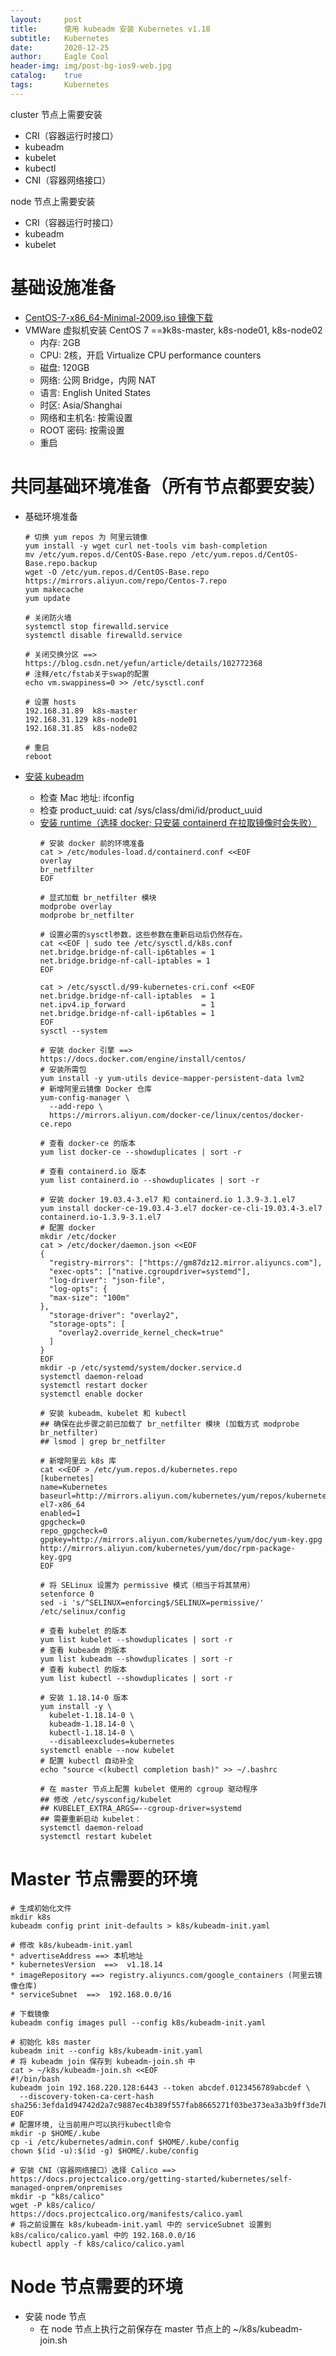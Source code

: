 ```yaml
---
layout:     post
title:      使用 kubeadm 安装 Kubernetes v1.18
subtitle:   Kubernetes
date:       2020-12-25
author:     Eagle Cool
header-img: img/post-bg-ios9-web.jpg
catalog: 	true
tags:       Kubernetes
---
```


cluster 节点上需要安装
* CRI（容器运行时接口）
* kubeadm 
* kubelet
* kubectl
* CNI（容器网络接口）

node 节点上需要安装
* CRI（容器运行时接口）
* kubeadm
* kubelet


# 基础设施准备

* [CentOS-7-x86_64-Minimal-2009.iso 镜像下载](https://mirrors.aliyun.com/centos/7/isos/x86_64/)
* VMWare 虚拟机安装 CentOS 7 ==》k8s-master, k8s-node01, k8s-node02
    * 内存: 2GB 
    * CPU: 2核，开启 Virtualize CPU performance counters
    * 磁盘: 120GB
    * 网络: 公网 Bridge，内网 NAT
    * 语言: English United States
    * 时区: Asia/Shanghai
    * 网络和主机名: 按需设置
    * ROOT 密码: 按需设置
    * 重启

# 共同基础环境准备（所有节点都要安装）

* 基础环境准备
  ```text
  # 切换 yum repos 为 阿里云镜像
  yum install -y wget curl net-tools vim bash-completion
  mv /etc/yum.repos.d/CentOS-Base.repo /etc/yum.repos.d/CentOS-Base.repo.backup
  wget -O /etc/yum.repos.d/CentOS-Base.repo https://mirrors.aliyun.com/repo/Centos-7.repo
  yum makecache
  yum update

  # 关闭防火墙
  systemctl stop firewalld.service
  systemctl disable firewalld.service

  # 关闭交换分区 ==>  https://blog.csdn.net/yefun/article/details/102772368
  # 注释/etc/fstab关于swap的配置
  echo vm.swappiness=0 >> /etc/sysctl.conf

  # 设置 hosts
  192.168.31.89  k8s-master
  192.168.31.129 k8s-node01
  192.168.31.85  k8s-node02
  
  # 重启
  reboot
  ```  

* [安装 kubeadm](https://v1-18.docs.kubernetes.io/zh/docs/setup/production-environment/tools/kubeadm/install-kubeadm/)      
    * 检查 Mac 地址: ifconfig 
    * 检查 product_uuid: cat /sys/class/dmi/id/product_uuid
    * [安装 runtime（选择 docker; 只安装 containerd 在拉取镜像时会失败）](https://v1-18.docs.kubernetes.io/zh/docs/setup/production-environment/container-runtimes/#containerd)
      ```text
      # 安装 docker 前的环境准备
      cat > /etc/modules-load.d/containerd.conf <<EOF
      overlay
      br_netfilter
      EOF
      
      # 显式加载 br_netfilter 模块
      modprobe overlay
      modprobe br_netfilter
      
      # 设置必需的sysctl参数，这些参数在重新启动后仍然存在。
      cat <<EOF | sudo tee /etc/sysctl.d/k8s.conf
      net.bridge.bridge-nf-call-ip6tables = 1
      net.bridge.bridge-nf-call-iptables = 1
      EOF
      
      cat > /etc/sysctl.d/99-kubernetes-cri.conf <<EOF
      net.bridge.bridge-nf-call-iptables  = 1
      net.ipv4.ip_forward                 = 1
      net.bridge.bridge-nf-call-ip6tables = 1
      EOF
      sysctl --system
      
      # 安装 docker 引擎 ==> https://docs.docker.com/engine/install/centos/
      # 安装所需包
      yum install -y yum-utils device-mapper-persistent-data lvm2
      # 新增阿里云镜像 Docker 仓库
      yum-config-manager \
        --add-repo \
        https://mirrors.aliyun.com/docker-ce/linux/centos/docker-ce.repo
      
      # 查看 docker-ce 的版本
      yum list docker-ce --showduplicates | sort -r
      
      # 查看 containerd.io 版本
      yum list containerd.io --showduplicates | sort -r
      
      # 安装 docker 19.03.4-3.el7 和 containerd.io 1.3.9-3.1.el7
      yum install docker-ce-19.03.4-3.el7 docker-ce-cli-19.03.4-3.el7 containerd.io-1.3.9-3.1.el7
      # 配置 docker
      mkdir /etc/docker
      cat > /etc/docker/daemon.json <<EOF
      {
        "registry-mirrors": ["https://gm87dz12.mirror.aliyuncs.com"],
        "exec-opts": ["native.cgroupdriver=systemd"],
        "log-driver": "json-file",
        "log-opts": {
        "max-size": "100m"
      },
        "storage-driver": "overlay2",
        "storage-opts": [
          "overlay2.override_kernel_check=true"
        ]
      }
      EOF
      mkdir -p /etc/systemd/system/docker.service.d
      systemctl daemon-reload
      systemctl restart docker
      systemctl enable docker
      
      # 安装 kubeadm、kubelet 和 kubectl
      ## 确保在此步骤之前已加载了 br_netfilter 模块 (加载方式 modprobe br_netfilter)
      ## lsmod | grep br_netfilter
      
      # 新增阿里云 k8s 库
      cat <<EOF > /etc/yum.repos.d/kubernetes.repo
      [kubernetes]
      name=Kubernetes
      baseurl=http://mirrors.aliyun.com/kubernetes/yum/repos/kubernetes-el7-x86_64
      enabled=1
      gpgcheck=0
      repo_gpgcheck=0
      gpgkey=http://mirrors.aliyun.com/kubernetes/yum/doc/yum-key.gpg http://mirrors.aliyun.com/kubernetes/yum/doc/rpm-package-key.gpg
      EOF
    
      # 将 SELinux 设置为 permissive 模式（相当于将其禁用）
      setenforce 0
      sed -i 's/^SELINUX=enforcing$/SELINUX=permissive/' /etc/selinux/config
      
      # 查看 kubelet 的版本
      yum list kubelet --showduplicates | sort -r
      # 查看 kubeadm 的版本
      yum list kubeadm --showduplicates | sort -r
      # 查看 kubectl 的版本
      yum list kubectl --showduplicates | sort -r
      
      # 安装 1.18.14-0 版本
      yum install -y \
        kubelet-1.18.14-0 \
        kubeadm-1.18.14-0 \
        kubectl-1.18.14-0 \
        --disableexcludes=kubernetes
      systemctl enable --now kubelet
      # 配置 kubectl 自动补全
      echo "source <(kubectl completion bash)" >> ~/.bashrc
      
      # 在 master 节点上配置 kubelet 使用的 cgroup 驱动程序
      ## 修改 /etc/sysconfig/kubelet 
      ## KUBELET_EXTRA_ARGS=--cgroup-driver=systemd
      ## 需要重新启动 kubelet：
      systemctl daemon-reload
      systemctl restart kubelet
      ```

# Master 节点需要的环境

```text
# 生成初始化文件
mkdir k8s
kubeadm config print init-defaults > k8s/kubeadm-init.yaml

# 修改 k8s/kubeadm-init.yaml
* advertiseAddress ==> 本机地址
* kubernetesVersion  ==>  v1.18.14
* imageRepository ==> registry.aliyuncs.com/google_containers (阿里云镜像仓库)
* serviceSubnet  ==>  192.168.0.0/16

# 下载镜像
kubeadm config images pull --config k8s/kubeadm-init.yaml

# 初始化 k8s master
kubeadm init --config k8s/kubeadm-init.yaml
# 将 kubeadm join 保存到 kubeadm-join.sh 中
cat > ~/k8s/kubeadm-join.sh <<EOF
#!/bin/bash
kubeadm join 192.168.220.128:6443 --token abcdef.0123456789abcdef \
  --discovery-token-ca-cert-hash sha256:3efda1d94742d2a7c9887ec4b389f557fab8665271f03be373ea3a3b9ff3de7b
EOF
# 配置环境, 让当前用户可以执行kubectl命令
mkdir -p $HOME/.kube
cp -i /etc/kubernetes/admin.conf $HOME/.kube/config
chown $(id -u):$(id -g) $HOME/.kube/config

# 安装 CNI（容器网络接口）选择 Calico ==>  https://docs.projectcalico.org/getting-started/kubernetes/self-managed-onprem/onpremises
mkdir -p "k8s/calico"
wget -P k8s/calico/ https://docs.projectcalico.org/manifests/calico.yaml
# 将之前设置在 k8s/kubeadm-init.yaml 中的 serviceSubnet 设置到 k8s/calico/calico.yaml 中的 192.168.0.0/16
kubectl apply -f k8s/calico/calico.yaml
```

# Node 节点需要的环境
      
* 安装 node 节点
    * 在 node 节点上执行之前保存在 master 节点上的 ~/k8s/kubeadm-join.sh


